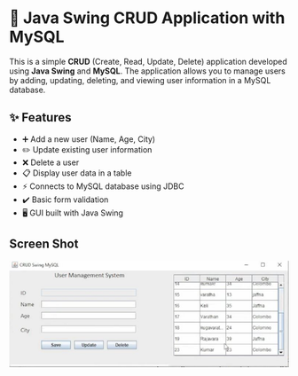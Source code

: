 # 🚀 Java Swing CRUD Application with MySQL

This is a simple **CRUD** (Create, Read, Update, Delete) application developed using **Java Swing** and **MySQL**. The application allows you to manage users by adding, updating, deleting, and viewing user information in a MySQL database.

## ✨ Features

- ➕ Add a new user (Name, Age, City)
- ✏️ Update existing user information
- ❌ Delete a user
- 📋 Display user data in a table
- ⚡ Connects to MySQL database using JDBC
- ✔️ Basic form validation
- 🖥️ GUI built with Java Swing

## Screen Shot
![Demo](Demo.jpg)


